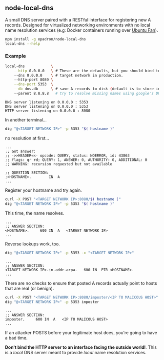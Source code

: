 
## node-local-dns

A small DNS server paired with a RESTful interface for registering new A
records.  Designed for virtualized networking environments with no local name
resolution services (e.g: Docker containers running over
[Ubuntu Fan](https://wiki.ubuntu.com/FanNetworking)).

```bash
npm install -g opadron/node-local-dns
local-dns --help
```

### Example

```bash
local-dns            \
    --http 0.0.0.0   \ # These are the defaults, but you should bind to the
    --dns 0.0.0.0    \ # target network in production.
    --http-port 8080 \
    --dns-port 5353  \
    --db dns.db      \ # save A records to disk (default is to store in memory)
    --parent 8.8.8.8   # try to resolve missing names using google's DNS
```

```
DNS server listening on 0.0.0.0 : 5353
DNS server listening on 0.0.0.0 : 5353
HTTP server listening on 0.0.0.0 : 8080
```

In another terminal...

```bash
dig "@<TARGET NETWORK IP>" -p 5353 "$( hostname )"
```

no resolution at first...

```
...
;; Got answer:
;; ->>HEADER<<- opcode: QUERY, status: NOERROR, id: 43863
;; flags: qr rd; QUERY: 1, ANSWER: 0, AUTHORITY: 0, ADDITIONAL: 0
;; WARNING: recursion requested but not available

;; QUESTION SECTION:
;<HOSTNAME>.        IN  A
...
```

Register your hostname and try again.

```bash
curl -X POST "<TARGET NETWORK IP>:8080/$( hostname )"
dig "@<TARGET NETWORK IP>" -p 5353 "$( hostname )"
```

This time, the name resolves.

```
...
;; ANSWER SECTION:
<HOSTNAME>.     600 IN  A   <TARGET NETWORK IP>
...
```

Reverse lookups work, too.

```bash
dig "@<TARGET NETWORK IP>" -p 5353 -x "<TARGET NETWORK IP>"
```

```
...
;; ANSWER SECTION:
<TARGET NETWORK IP>.in-addr.arpa.   600 IN  PTR <HOSTNAME>.
...
```

There are no checks to ensure that posted A records actually point to hosts that
are real (or benign).

```bash
curl -X POST "<TARGET NETWORK IP>:8080/imposter/<IP TO MALICOUS HOST>"
dig "@<TARGET NETWORK IP>" -p 5353 imposter
```

```
...
;; ANSWER SECTION:
imposter.     600 IN  A   <IP TO MALICOUS HOST>
...
```

If an attacker POSTS before your legitimate host does, you're going to have a
bad time.

**Don't bind the HTTP server to an interface facing the outside world!**.  This
is a *local* DNS server meant to provide *local* name resolution services.

